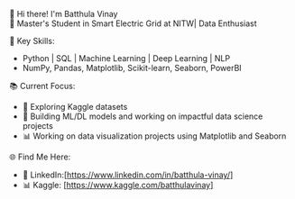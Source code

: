 👋 Hi there! I'm Batthula Vinay  
🌟 Master's Student in Smart Electric Grid at NITW| Data Enthusiast  

🔧 Key Skills:  
- Python | SQL | Machine Learning | Deep Learning | NLP
- NumPy, Pandas, Matplotlib, Scikit-learn, Seaborn, PowerBI

📚 Current Focus:  
- 🌱 Exploring Kaggle datasets 
- 🤖 Building ML/DL models and working on impactful data science projects  
- 📊 Working on data visualization projects using Matplotlib and Seaborn
  

🌐 Find Me Here:  
- 💼 LinkedIn:[https://www.linkedin.com/in/batthula-vinay/]
- 📊 Kaggle: [https://www.kaggle.com/batthulavinay]
  
